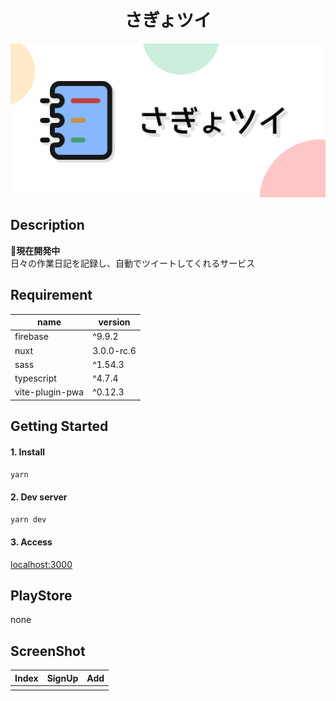 # <div style="text-align: center;">さぎょツイ</div>

<p align="center">
  <img src="/assets/featureGraphic.png" alt="featureGraphic">
</p>

## Description
:construction:**現在開発中**<br>
日々の作業日記を記録し、自動でツイートしてくれるサービス

## Requirement
| name | version |
| ------------- | ------------- |
| firebase | ^9.9.2 |
| nuxt | 3.0.0-rc.6 |
| sass | ^1.54.3 |
| typescript | ^4.7.4 |
| vite-plugin-pwa | ^0.12.3 |


## Getting Started
#### 1. Install
```md
yarn
```

#### 2. Dev server
```md
yarn dev
```

#### 3. Access
[localhost:3000](http://localhost:3000/)

## PlayStore
none

## ScreenShot
| Index | SignUp | Add |
| -- | -- | -- |
|  |  |  |
